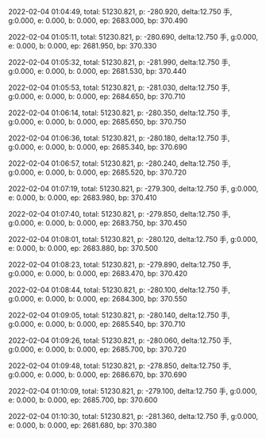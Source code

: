 2022-02-04 01:04:49, total: 51230.821, p: -280.920, delta:12.750 手, g:0.000, e: 0.000, b: 0.000, ep: 2683.000, bp: 370.490

2022-02-04 01:05:11, total: 51230.821, p: -280.690, delta:12.750 手, g:0.000, e: 0.000, b: 0.000, ep: 2681.950, bp: 370.330

2022-02-04 01:05:32, total: 51230.821, p: -281.990, delta:12.750 手, g:0.000, e: 0.000, b: 0.000, ep: 2681.530, bp: 370.440

2022-02-04 01:05:53, total: 51230.821, p: -281.030, delta:12.750 手, g:0.000, e: 0.000, b: 0.000, ep: 2684.650, bp: 370.710

2022-02-04 01:06:14, total: 51230.821, p: -280.350, delta:12.750 手, g:0.000, e: 0.000, b: 0.000, ep: 2685.650, bp: 370.750

2022-02-04 01:06:36, total: 51230.821, p: -280.180, delta:12.750 手, g:0.000, e: 0.000, b: 0.000, ep: 2685.340, bp: 370.690

2022-02-04 01:06:57, total: 51230.821, p: -280.240, delta:12.750 手, g:0.000, e: 0.000, b: 0.000, ep: 2685.520, bp: 370.720

2022-02-04 01:07:19, total: 51230.821, p: -279.300, delta:12.750 手, g:0.000, e: 0.000, b: 0.000, ep: 2683.980, bp: 370.410

2022-02-04 01:07:40, total: 51230.821, p: -279.850, delta:12.750 手, g:0.000, e: 0.000, b: 0.000, ep: 2683.750, bp: 370.450

2022-02-04 01:08:01, total: 51230.821, p: -280.120, delta:12.750 手, g:0.000, e: 0.000, b: 0.000, ep: 2683.880, bp: 370.500

2022-02-04 01:08:23, total: 51230.821, p: -279.890, delta:12.750 手, g:0.000, e: 0.000, b: 0.000, ep: 2683.470, bp: 370.420

2022-02-04 01:08:44, total: 51230.821, p: -280.100, delta:12.750 手, g:0.000, e: 0.000, b: 0.000, ep: 2684.300, bp: 370.550

2022-02-04 01:09:05, total: 51230.821, p: -280.140, delta:12.750 手, g:0.000, e: 0.000, b: 0.000, ep: 2685.540, bp: 370.710

2022-02-04 01:09:26, total: 51230.821, p: -280.060, delta:12.750 手, g:0.000, e: 0.000, b: 0.000, ep: 2685.700, bp: 370.720

2022-02-04 01:09:48, total: 51230.821, p: -278.850, delta:12.750 手, g:0.000, e: 0.000, b: 0.000, ep: 2686.670, bp: 370.690

2022-02-04 01:10:09, total: 51230.821, p: -279.100, delta:12.750 手, g:0.000, e: 0.000, b: 0.000, ep: 2685.700, bp: 370.600

2022-02-04 01:10:30, total: 51230.821, p: -281.360, delta:12.750 手, g:0.000, e: 0.000, b: 0.000, ep: 2681.680, bp: 370.380